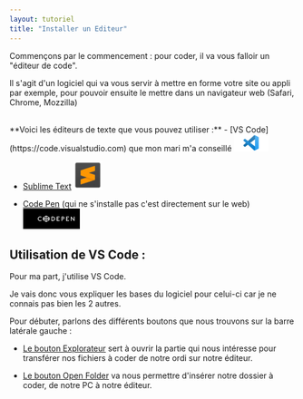 ```yaml
---
layout: tutoriel
title: "Installer un Editeur"
---
```


Commençons par le commencement : pour coder, il va vous falloir un "éditeur de code".

Il s'agit d'un logiciel qui va vous servir à mettre en forme votre site ou appli par exemple, pour pouvoir ensuite le mettre dans un navigateur web (Safari, Chrome, Mozzilla)
  
  
<br/>
**Voici les éditeurs de texte que vous pouvez utiliser :**
- [VS Code](https://code.visualstudio.com) que mon mari m'a conseillé <img src="/assets/images/vscode.jpg" width="60px">

- [Sublime Text](https://www.sublimetext.com) <img src="/assets/images/sublimetext.jpg" width="50px">

- [Code Pen](https://codepen.io/trending) (qui ne s'installe pas c'est directement sur le web) <img src="/assets/images/codepen.png" width="100px">


## Utilisation de VS Code :

Pour ma part, j'utilise VS Code.

Je vais donc vous expliquer les bases du logiciel pour celui-ci car je ne connais pas bien les 2 autres.

Pour débuter, parlons des différents boutons que nous trouvons sur la barre latérale gauche : 

- [Le bouton Explorateur](/assets/images/boutonexplorateur.png) sert à ouvrir la partie qui nous intéresse pour transférer nos fichiers à coder de notre ordi sur notre éditeur.

- [Le bouton Open Folder](/assets/images/openfolder.png) va nous permettre d'insérer notre dossier à coder, de notre PC à notre éditeur.




